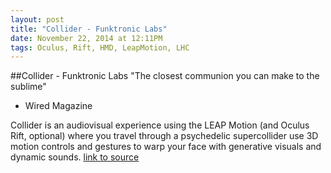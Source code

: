 ```yaml
---
layout: post
title: "Collider - Funktronic Labs"
date: November 22, 2014 at 12:11PM
tags: Oculus, Rift, HMD, LeapMotion, LHC
---
```

##Collider - Funktronic Labs
"The closest communion you can make to the sublime"
- Wired Magazine

Collider is an audiovisual experience using the LEAP Motion (and Oculus Rift, optional) where you travel through a psychedelic supercollider use 3D motion controls and gestures to warp your face with generative visuals and dynamic sounds.
[link to source](http://ift.tt/1qHAwCd) 
